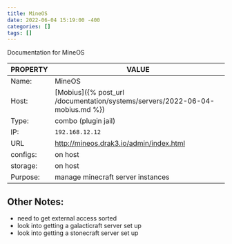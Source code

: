 ```yaml
---
title: MineOS
date: 2022-06-04 15:19:00 -400
categories: []
tags: []
---
```


Documentation for MineOS

| PROPERTY | VALUE                                                                        |
| -------- | ---------------------------------------------------------------------------- |
| Name:    | MineOS                                                                       |
| Host:    | [Mobius]({% post_url /documentation/systems/servers/2022-06-04-mobius.md %}) |
| Type:    | combo (plugin jail)                                                          |
| IP:      | `192.168.12.12`                                                              |
| URL      | http://mineos.drak3.io/admin/index.html                                      |
| configs: | on host                                                                      |
| storage: | on host                                                                      |
| Purpose: | manage minecraft server instances                                            |

## Other Notes:

- need to get external access sorted
- look into getting a galacticraft server set up
- look into getting a stonecraft server set up

